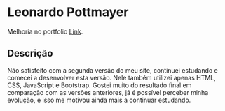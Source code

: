 # Leonardo Pottmayer

Melhoria no portfolio [Link](https://v3.pottmayer.dev).

## Descrição

Não satisfeito com a segunda versão do meu site, continuei estudando e comecei a desenvolver esta versão.
Nele também utilizei apenas HTML, CSS, JavaScript e Bootstrap. Gostei muito do resultado final em comparação
com as versões anteriores, já é possível perceber minha evolução, e isso me motivou ainda mais a continuar
estudando.